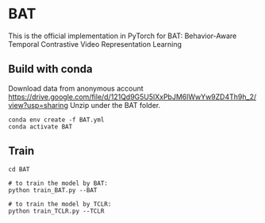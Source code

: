 # BAT
This is the official implementation in PyTorch for BAT: Behavior-Aware Temporal Contrastive Video Representation Learning

## Build with conda
Download data from anonymous account https://drive.google.com/file/d/121Qd9G5U5lXxPbJM6lWwYw9ZD4Th9h_2/view?usp=sharing
Unzip under the BAT folder.
```
conda env create -f BAT.yml
conda activate BAT
```
## Train

```
cd BAT

# to train the model by BAT:
python train_BAT.py --BAT

# to train the model by TCLR:
python train_TCLR.py --TCLR
